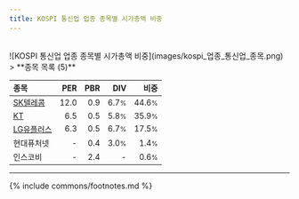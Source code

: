 ```yaml
---
title: KOSPI 통신업 업종 종목별 시가총액 비중
---
```

<br>
![KOSPI 통신업 업종 종목별 시가총액 비중](images/kospi_업종_통신업_종목.png)
<br>
> **종목 목록 (5)**<a id="list"></a>

| **종목** | **PER** | **PBR** | **DIV** | **비중** |
| :------- | ------: | ------: | ------: | -------: |
| [SK텔레콤](/017670/) | 12.0 | 0.9 | 6.7<small>%</small> | 44.6<small>%</small> |
| [KT](/030200/) | 6.5 | 0.5 | 5.8<small>%</small> | 35.9<small>%</small> |
| [LG유플러스](/032640/) | 6.3 | 0.5 | 6.7<small>%</small> | 17.5<small>%</small> |
| 현대퓨처넷 | - | 0.4 | 3.0<small>%</small> | 1.4<small>%</small> |
| 인스코비 | - | 2.4 | - | 0.6<small>%</small> |

---
{% include commons/footnotes.md %}